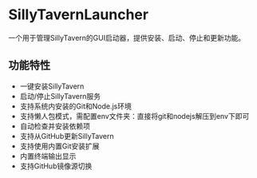 # SillyTavernLauncher

一个用于管理SillyTavern的GUI启动器，提供安装、启动、停止和更新功能。

## 功能特性

- 一键安装SillyTavern
- 启动/停止SillyTavern服务
- 支持系统内安装的Git和Node.js环境
- 支持懒人包模式，需配置env文件夹：直接将git和nodejs解压到env下即可
- 自动检查并安装依赖项
- 支持从GitHub更新SillyTavern
- 支持使用内置Git安装扩展
- 内置终端输出显示
- 支持GitHub镜像源切换

